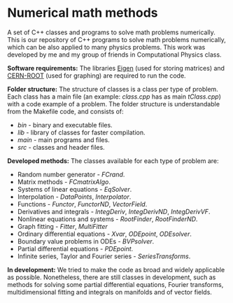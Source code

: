 # Numerical math methods
A set of C++ classes and programs to solve math problems numerically.
This is our repository of C++ programs to solve math problems numerically, which can be also applied to many physics problems. This work was developed by me and my group of friends in Computational Physics class.


**Software requirements:**
The libraries [Eigen](https://eigen.tuxfamily.org/) (used for storing matrices) and [CERN-ROOT](https://root.cern/) (used for graphing) are required to run the code.


**Folder structure:**
The structure of classes is a class per type of problem. Each class has a main file (an example: *class.cpp* has as main *tClass.cpp*) with a code example of a problem. The folder structure is understandable from the Makefile code, and consists of:

- *bin* - binary and executable files.
- *lib* - library of classes for faster compilation.
- *main* - main programs and files.
- *src* - classes and header files.


**Developed methods:**
The classes available for each type of problem are:

- Random number generator - *FCrand*.
- Matrix methods - *FCmatrixAlgo*.
- Systems of linear equations - *EqSolver*.
- Interpolation - *DataPoints*, *Interpolator*.
- Functions - *Functor*, *FunctorND*, *VectorField*.
- Derivatives and integrals - *IntegDeriv*, *IntegDerivND*, *IntegDerivVF*.
- Nonlinear equations and systems - *RootFinder*, *RootFinderND*.
- Graph fitting - *Fitter*, *MultiFitter*
- Ordinary differential equations - *Xvar*, *ODEpoint*, *ODEsolver*.
- Boundary value problems in ODEs - *BVPsolver*.
- Partial differential equations - *PDEpoint*.
- Infinite series, Taylor and Fourier series - *SeriesTransforms*. 


**In development:**
We tried to make the code as broad and widely applicable as possible. Nonetheless, there are still classes in development, such as methods for solving some partial differential equations, Fourier transforms, multidimensional fitting and integrals on manifolds and of vector fields.

